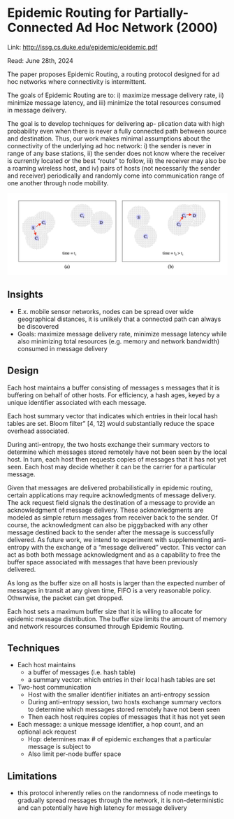 # Epidemic Routing for Partially-Connected Ad Hoc Network (2000) 

Link: http://issg.cs.duke.edu/epidemic/epidemic.pdf

Read: June 28th, 2024

The paper proposes Epidemic Routing, a routing protocol designed for ad hoc networks where connectivity is intermittent.

The goals of Epidemic Routing are to: i) maximize message delivery rate, ii) minimize message latency, and iii) minimize the total resources consumed in message delivery.

The goal is to develop techniques for delivering ap- plication data with high probability even when there is never a fully connected path between source and destination. Thus, our work makes minimal assumptions about the connectivity of the underlying ad hoc network: i) the sender is never in range of any base stations, ii) the sender does not know where the receiver is currently located or the best “route” to follow, iii) the receiver may also be a roaming wireless host, and iv) pairs of hosts (not necessarily the sender and receiver) periodically and randomly come into communication range of one another through node mobility.

![alt text](image.png)
## Insights

- E.x. mobile sensor networks, nodes can be spread over wide geographical distances, it is unlikely that a connected path can always be discovered
- Goals: maximize message delivery rate, minimize message latency while also minimizing total resources (e.g. memory and network bandwidth) consumed in message delivery

## Design

Each host maintains a buffer consisting of messages s messages that it is buffering on behalf of other hosts. For efficiency, a hash ages, keyed by a unique identifier associated with each message.

Each host summary vector that indicates which entries in their local hash tables are set. Bloom filter” [4, 12] would substantially reduce the space overhead associated. 

During anti-entropy, the two hosts exchange their summary vectors to determine which messages stored remotely have not been seen by the local host. In turn, each host then requests copies of messages that it has not yet seen. Each host may decide whether it can be the carrier for a particular message.

Given that messages are delivered probabilistically in epidemic routing, certain applications may require acknowledgments of message delivery. The ack request field signals the destination of a message to provide an acknowledgment of message delivery. These acknowledgments are modeled as simple return messages from receiver back to the sender. Of course, the acknowledgment can also be piggybacked with any other message destined back to the sender after the message is successfully delivered. As future work, we intend to experiment with supplementing anti-entropy with the exchange of a “message delivered” vector. This vector can act as both both message acknowledgment and as a capability to free the buffer space associated with messages that have been previously delivered.

As long as the buffer size on all hosts is larger than the expected number of messages in transit at any given time, FIFO is a very reasonable policy. Othwrwise, the packet can get dropped.

Each host sets a maximum buffer size that it is willing to allocate for epidemic message distribution. The buffer size limits the amount of memory and network resources consumed through Epidemic Routing.

## Techniques
- Each host maintains 
    - a buffer of messages (i.e. hash table)
    - a summary vector: which entries in their local hash tables are set
- Two-host communication
    - Host with the smaller identifier initiates an anti-entropy session
    - During anti-entropy session, two hosts exchange summary vectors to determine which messages stored remotely have not been seen
    - Then each host requires copies of messages that it has not yet seen
- Each message: a unique message identifier, a hop count, and an optional ack request
    - Hop: determines max # of epidemic exchanges that a particular message is subject to
    - Also limit per-node buffer space
      
## Limitations
- this protocol inherently relies on the randomness of node meetings to gradually spread messages through the network, it is non-deterministic and can potentially have high latency for message delivery 
